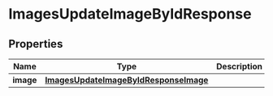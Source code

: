 

# ImagesUpdateImageByIdResponse


## Properties

| Name | Type | Description | Notes |
|------------ | ------------- | ------------- | -------------|
|**image** | [**ImagesUpdateImageByIdResponseImage**](ImagesUpdateImageByIdResponseImage.md) |  |  [optional] |




